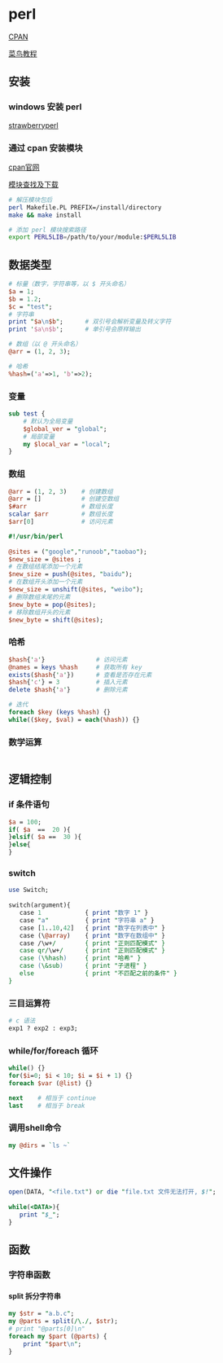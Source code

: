 
# perl

[CPAN](https://www.cpan.org)

[菜鸟教程](https://www.runoob.com/perl/perl-tutorial.html)

## 安装

### windows 安装 perl

[strawberryperl](https://strawberryperl.com)

### 通过 cpan 安装模块

[cpan官网](https://www.cpan.org)

[模块查找及下载](https://metacpan.org)

```sh
# 解压模块包后
perl Makefile.PL PREFIX=/install/directory
make && make install

# 添加 perl 模块搜索路径
export PERL5LIB=/path/to/your/module:$PERL5LIB
```

## 数据类型

```perl
# 标量（数字，字符串等，以 $ 开头命名）
$a = 1;
$b = 1.2;
$c = "test";
# 字符串
print "$a\n$b";      # 双引号会解析变量及转义字符
print '$a\n$b';      # 单引号会原样输出

# 数组（以 @ 开头命名）
@arr = (1, 2, 3);

# 哈希
%hash=('a'=>1, 'b'=>2);
```

### 变量

```perl
sub test {
    # 默认为全局变量
    $global_ver = "global";
    # 局部变量
    my $local_var = "local";
}
```

### 数组

```perl
@arr = (1, 2, 3)    # 创建数组
@arr = []           # 创建空数组
$#arr               # 数组长度
scalar $arr         # 数组长度
$arr[0]             # 访问元素

#!/usr/bin/perl
 
@sites = ("google","runoob","taobao");
$new_size = @sites ;
# 在数组结尾添加一个元素
$new_size = push(@sites, "baidu");
# 在数组开头添加一个元素
$new_size = unshift(@sites, "weibo");
# 删除数组末尾的元素
$new_byte = pop(@sites);
# 移除数组开头的元素
$new_byte = shift(@sites);
```

### 哈希

```perl
$hash{'a'}              # 访问元素
@names = keys %hash     # 获取所有 key
exists($hash{'a'})      # 查看是否存在元素
$hash{'c'} = 3          # 插入元素
delete $hash{'a'}       # 删除元素

# 迭代
foreach $key (keys %hash) {}
while(($key, $val) = each(%hash)) {}
```

### 数学运算

```perl
```

## 逻辑控制

### if 条件语句

```perl
$a = 100;
if( $a  ==  20 ){
}elsif( $a ==  30 ){
}else{
}
```

### switch

```perl
use Switch;
 
switch(argument){
   case 1            { print "数字 1" }
   case "a"          { print "字符串 a" }
   case [1..10,42]   { print "数字在列表中" }
   case (\@array)    { print "数字在数组中" }
   case /\w+/        { print "正则匹配模式" }
   case qr/\w+/      { print "正则匹配模式" }
   case (\%hash)     { print "哈希" }
   case (\&sub)      { print "子进程" }
   else              { print "不匹配之前的条件" }
}
```

### 三目运算符

```perl
# c 语法
exp1 ? exp2 : exp3;
```

### while/for/foreach 循环

```perl
while() {}
for($i=0; $i < 10; $i = $i + 1) {}
foreach $var (@list) {}

next    # 相当于 continue
last    # 相当于 break
```

### 调用shell命令

```perl
my @dirs = `ls ~`
```

## 文件操作

```perl
open(DATA, "<file.txt") or die "file.txt 文件无法打开, $!";
 
while(<DATA>){
   print "$_";
}
```

## 函数

### 字符串函数

#### split 拆分字符串

```perl
my $str = "a.b.c";
my @parts = split(/\./, $str);
# print "@parts[0]\n"
foreach my $part (@parts) {
    print "$part\n";
}
```
